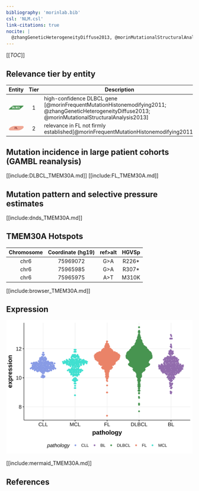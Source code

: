 ```yaml
---
bibliography: 'morinlab.bib'
csl: 'NLM.csl'
link-citations: true
nocite: |
  @zhangGeneticHeterogeneityDiffuse2013, @morinMutationalStructuralAnalysis2013, @morinFrequentMutationHistonemodifying2011, 
---
```

[[_TOC_]]


## Relevance tier by entity

|Entity|Tier|Description                           |
|:------:|:----:|--------------------------------------|
|![DLBCL](images/icons/DLBCL_tier1.png) |1   |high-confidence DLBCL gene            [@morinFrequentMutationHistonemodifying2011; @zhangGeneticHeterogeneityDiffuse2013; @morinMutationalStructuralAnalysis2013]|
|![FL](images/icons/FL_tier2.png)    |2   |relevance in FL not firmly established[@morinFrequentMutationHistonemodifying2011]|

## Mutation incidence in large patient cohorts (GAMBL reanalysis)

[[include:DLBCL_TMEM30A.md]]
[[include:FL_TMEM30A.md]]

## Mutation pattern and selective pressure estimates

[[include:dnds_TMEM30A.md]]


## TMEM30A Hotspots

| Chromosome |Coordinate (hg19) | ref>alt | HGVSp | 
 | :---:| :---: | :--: | :---: |
| chr6 | 75969072 | G>A | R226* |
| chr6 | 75965985 | G>A | R307* |
| chr6 | 75965975 | A>T | M310K |

[[include:browser_TMEM30A.md]]

## Expression
![](images/gene_expression/TMEM30A_by_pathology.svg)
<!-- ORIGIN: morinFrequentMutationHistonemodifying2011 -->
<!-- DLBCL: morinFrequentMutationHistonemodifying2011 -->
<!-- FL: morinFrequentMutationHistonemodifying2011 -->
[[include:mermaid_TMEM30A.md]]

## References
